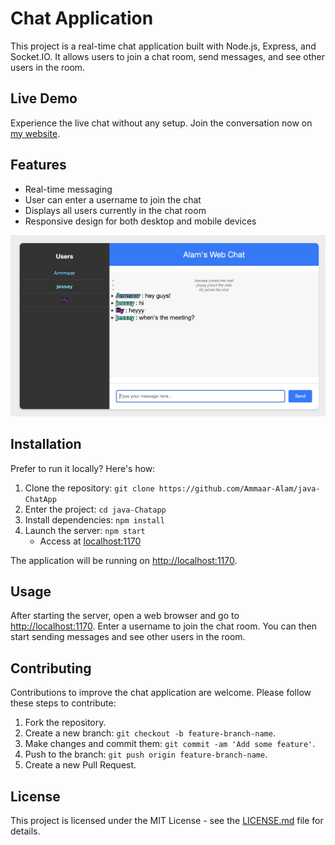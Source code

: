# Chat Application

This project is a real-time chat application built with Node.js, Express, and Socket.IO. It allows users to join a chat room, send messages, and see other users in the room.

## Live Demo

Experience the live chat without any setup. Join the conversation now on [my website](http://webchat.ammaar.xyz).

## Features

- Real-time messaging
- User can enter a username to join the chat
- Displays all users currently in the chat room
- Responsive design for both desktop and mobile devices

![Chat GUI](https://github.com/Ammaar-Alam/java-ChatApp/blob/main/WebChatGUI.png?raw=true)

## Installation

Prefer to run it locally? Here's how:

1. Clone the repository: `git clone https://github.com/Ammaar-Alam/java-ChatApp`
2. Enter the project: `cd java-Chatapp`
3. Install dependencies: `npm install`
4. Launch the server: `npm start`
   - Access at [localhost:1170](http://localhost:1170)

The application will be running on [http://localhost:1170](http://localhost:1170).

## Usage

After starting the server, open a web browser and go to [http://localhost:1170](http://localhost:1170). Enter a username to join the chat room. You can then start sending messages and see other users in the room.

## Contributing

Contributions to improve the chat application are welcome. Please follow these steps to contribute:

1. Fork the repository.
2. Create a new branch: `git checkout -b feature-branch-name`.
3. Make changes and commit them: `git commit -am 'Add some feature'`.
4. Push to the branch: `git push origin feature-branch-name`.
5. Create a new Pull Request.

## License

This project is licensed under the MIT License - see the [LICENSE.md](LICENSE) file for details.
